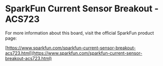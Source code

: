 # SparkFun Current Sensor Breakout - ACS723


For more information about this board, visit the official SparkFun product page:

[https://www.sparkfun.com/sparkfun-current-sensor-breakout-acs723.html](https://www.sparkfun.com/sparkfun-current-sensor-breakout-acs723.html)